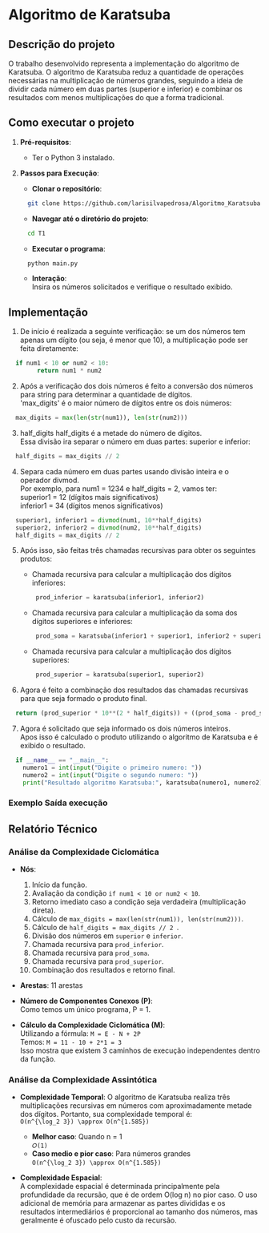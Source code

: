    # Algoritmo de Karatsuba
   
   ## Descrição do projeto
   O trabalho desenvolvido representa a implementação do algoritmo de Karatsuba. O algoritmo de Karatsuba reduz a quantidade de operações necessárias na multiplicação de números grandes, seguindo a ideia de dividir cada número em duas partes (superior e inferior) e combinar os resultados com menos multiplicações do que a forma tradicional.
   
   ## Como executar o projeto
   
   1. **Pré-requisitos**:
      - Ter o Python 3 instalado.
   
   2. **Passos para Execução**:
       - **Clonar o repositório**:      
        ```bash
          git clone https://github.com/larisilvapedrosa/Algoritmo_Karatsuba.git
        ```
   
        - **Navegar até o diretório do projeto**:      
        ```bash
          cd T1
        ```
   
        - **Executar o programa**:      
        ```bash
          python main.py
        ```
   
        - **Interação**:      
        Insira os números solicitados e verifique o resultado exibido.
    
   ## Implementação
   1. De início é realizada a seguinte verificação: se um dos números tem apenas um dígito (ou seja, é menor que 10), a multiplicação pode ser feita diretamente:
   
   ```python
     if num1 < 10 or num2 < 10:
           return num1 * num2
   ```
   
   2. Após a verificação dos dois números é feito a conversão dos números para string para determinar a quantidade de dígitos. <br/>
      'max_digits' é o maior número de dígitos entre os dois números:
   ```python
     max_digits = max(len(str(num1)), len(str(num2)))
   ```
   
   3. half_digits half_digits é a metade do número de dígitos. <br/>
      Essa divisão ira separar o número em duas partes: superior e inferior:
   ```python
     half_digits = max_digits // 2  
   ```
   
   4. Separa cada número em duas partes usando divisão inteira e o operador divmod.<br/>
      Por exemplo, para num1 = 1234 e half_digits = 2, vamos ter:<br/>
      superior1 = 12 (dígitos mais significativos)<br/>
      inferior1 = 34 (dígitos menos significativos)
   ```python
     superior1, inferior1 = divmod(num1, 10**half_digits)
     superior2, inferior2 = divmod(num2, 10**half_digits)
     half_digits = max_digits // 2  
   ```
   
   5. Após isso, são feitas três chamadas recursivas para obter os seguintes produtos:
      - Chamada recursiva para calcular a multiplicação dos dígitos inferiores:
        ```python
         prod_inferior = karatsuba(inferior1, inferior2) 
        ```
        
      - Chamada recursiva para calcular a multiplicação da soma dos dígitos superiores e inferiores:
        ```python
         prod_soma = karatsuba(inferior1 + superior1, inferior2 + superior2)
        ```
        
      - Chamada recursiva para calcular a multiplicação dos dígitos superiores:
        ```python
         prod_superior = karatsuba(superior1, superior2)
        ```     
   
   6. Agora é feito a combinação dos resultados das chamadas recursivas para que seja formado o produto final.
   ```python
     return (prod_superior * 10**(2 * half_digits)) + ((prod_soma - prod_superior - prod_inferior) * 10**half_digits) + prod_inferior
   ```
   
   7. Agora é solicitado que seja informado os dois números inteiros. <br/>
   Apos isso é calculado o produto utilizando o algoritmo de Karatsuba e é exibido o resultado.
   ```python
     if __name__ == "__main__":
       numero1 = int(input("Digite o primeiro numero: "))
       numero2 = int(input("Digite o segundo numero: "))
       print("Resultado algoritmo Karatsuba:", karatsuba(numero1, numero2))
   ```
   
   ### Exemplo Saída execução
   
   ## Relatório Técnico
   ### Análise da Complexidade Ciclomática
   - **Nós**:
       1. Início da função.
       2. Avaliação da condição `if num1 < 10 or num2 < 10`.
       3. Retorno imediato caso a condição seja verdadeira (multiplicação direta).
       4. Cálculo de `max_digits = max(len(str(num1)), len(str(num2)))`.
       5. Cálculo de `half_digits = max_digits // 2 `.
       6. Divisão dos números em `superior` e `inferior`.
       7. Chamada recursiva para `prod_inferior`.
       8. Chamada recursiva para `prod_soma`.
       9. Chamada recursiva para `prod_superior`.
       10. Combinação dos resultados e retorno final.
   
   - **Arestas**: 11 arestas
     
   - **Número de Componentes Conexos (P)**:  
     Como temos um único programa, P = 1.
   
   - **Cálculo da Complexidade Ciclomática (M)**:  
     Utilizando a fórmula: `M = E - N + 2P` <br/>
     Temos: `M = 11 - 10 + 2*1 = 3`<br/>
     Isso mostra que existem 3 caminhos de execução independentes dentro da função.
   
   ### Análise da Complexidade Assintótica
   - **Complexidade Temporal**:
     O algoritmo de Karatsuba realiza três multiplicações recursivas em números com aproximadamente metade dos dígitos. Portanto, sua complexidade temporal é: <br/>
      `O(n^{\log_2 3}) \approx O(n^{1.585})`

   
     - **Melhor caso**: Quando n = 1 <br/>
         `𝑂(1)`   
     - **Caso medio e pior caso**: Para números grandes <br/>
         `O(n^{\log_2 3}) \approx O(n^{1.585})`
   
   - **Complexidade Espacial**:  
   A complexidade espacial é determinada principalmente pela profundidade da recursão, que é de ordem O(log n) no pior caso. O uso adicional de memória para armazenar as partes divididas e os resultados intermediários é proporcional ao tamanho dos números, mas geralmente é ofuscado pelo custo da recursão.
   
